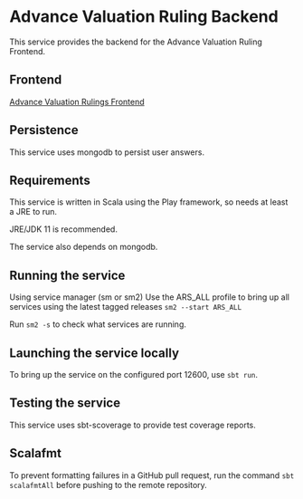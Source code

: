 
# Advance Valuation Ruling Backend

This service provides the backend for the Advance Valuation Ruling Frontend.

## Frontend

[Advance Valuation Rulings Frontend](https://github.com/hmrc/advance-valuation-rulings-frontend)

## Persistence
This service uses mongodb to persist user answers.

## Requirements
This service is written in Scala using the Play framework, so needs at least a JRE to run.

JRE/JDK 11 is recommended.

The service also depends on mongodb.

## Running the service
Using service manager (sm or sm2)
Use the ARS_ALL profile to bring up all services using the latest tagged releases
``sm2 --start ARS_ALL``

Run `sm2 -s` to check what services are running.

## Launching the service locally
To bring up the service on the configured port 12600, use
``sbt run``.

## Testing the service
This service uses sbt-scoverage to provide test coverage reports.

## Scalafmt
To prevent formatting failures in a GitHub pull request,
run the command ``sbt scalafmtAll`` before pushing to the remote repository.
